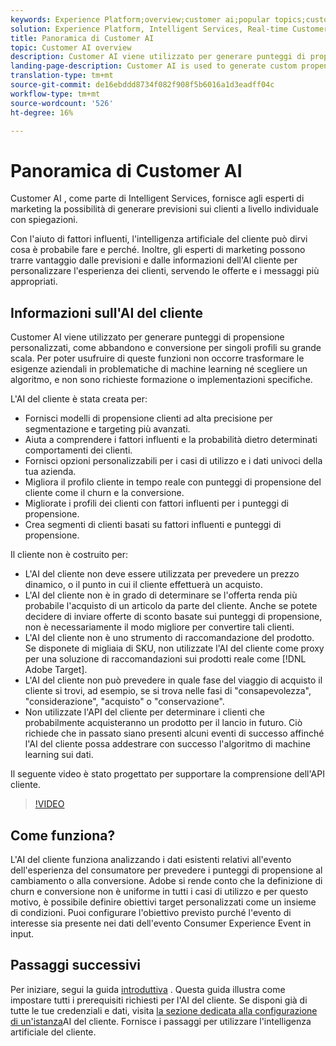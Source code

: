 ```yaml
---
keywords: Experience Platform;overview;customer ai;popular topics;customer ai overview
solution: Experience Platform, Intelligent Services, Real-time Customer Data Platform
title: Panoramica di Customer AI
topic: Customer AI overview
description: Customer AI viene utilizzato per generare punteggi di propensione personalizzati, come abbandono e conversione per singoli profili su grande scala. Per poter usufruire di queste funzioni non occorre trasformare le esigenze aziendali in problematiche di machine learning né scegliere un algoritmo, e non sono richieste formazione o implementazioni specifiche.
landing-page-description: Customer AI is used to generate custom propensity scores such as churn and conversion for individual profiles at-scale.
translation-type: tm+mt
source-git-commit: de16ebddd8734f082f908f5b6016a1d3eadff04c
workflow-type: tm+mt
source-wordcount: '526'
ht-degree: 16%

---
```



# Panoramica di Customer AI

Customer AI , come parte di Intelligent Services, fornisce agli esperti di marketing la possibilità di generare previsioni sui clienti a livello individuale con spiegazioni.

Con l&#39;aiuto di fattori influenti, l&#39;intelligenza artificiale del cliente può dirvi cosa è probabile fare e perché. Inoltre, gli esperti di marketing possono trarre vantaggio dalle previsioni e dalle informazioni dell&#39;AI cliente per personalizzare l&#39;esperienza dei clienti, servendo le offerte e i messaggi più appropriati.

## Informazioni sull&#39;AI del cliente

Customer AI viene utilizzato per generare punteggi di propensione personalizzati, come abbandono e conversione per singoli profili su grande scala. Per poter usufruire di queste funzioni non occorre trasformare le esigenze aziendali in problematiche di machine learning né scegliere un algoritmo, e non sono richieste formazione o implementazioni specifiche.

L&#39;AI del cliente è stata creata per:

- Fornisci modelli di propensione clienti ad alta precisione per segmentazione e targeting più avanzati.
- Aiuta a comprendere i fattori influenti e la probabilità dietro determinati comportamenti dei clienti.
- Fornisci opzioni personalizzabili per i casi di utilizzo e i dati univoci della tua azienda.
- Migliora il profilo cliente in tempo reale con punteggi di propensione del cliente come il churn e la conversione.
- Migliorate i profili dei clienti con fattori influenti per i punteggi di propensione.
- Crea segmenti di clienti basati su fattori influenti e punteggi di propensione.

Il cliente non è costruito per:

- L&#39;AI del cliente non deve essere utilizzata per prevedere un prezzo dinamico, o il punto in cui il cliente effettuerà un acquisto.
- L&#39;AI del cliente non è in grado di determinare se l&#39;offerta renda più probabile l&#39;acquisto di un articolo da parte del cliente. Anche se potete decidere di inviare offerte di sconto basate sui punteggi di propensione, non è necessariamente il modo migliore per convertire tali clienti.
- L&#39;AI del cliente non è uno strumento di raccomandazione del prodotto. Se disponete di migliaia di SKU, non utilizzate l&#39;AI del cliente come proxy per una soluzione di raccomandazioni sui prodotti reale come [!DNL Adobe Target].
- L&#39;AI del cliente non può prevedere in quale fase del viaggio di acquisto il cliente si trovi, ad esempio, se si trova nelle fasi di &quot;consapevolezza&quot;, &quot;considerazione&quot;, &quot;acquisto&quot; o &quot;conservazione&quot;.
- Non utilizzate l&#39;API del cliente per determinare i clienti che probabilmente acquisteranno un prodotto per il lancio in futuro. Ciò richiede che in passato siano presenti alcuni eventi di successo affinché l&#39;AI del cliente possa addestrare con successo l&#39;algoritmo di machine learning sui dati.

Il seguente video è stato progettato per supportare la comprensione dell&#39;API cliente.

>[!VIDEO](https://video.tv.adobe.com/v/32664?learn=on&quality=12)

## Come funziona?

L&#39;AI del cliente funziona analizzando i dati esistenti relativi all&#39;evento dell&#39;esperienza del consumatore per prevedere i punteggi di propensione al cambiamento o alla conversione.  Adobe si rende conto che la definizione di churn e conversione non è uniforme in tutti i casi di utilizzo e per questo motivo, è possibile definire obiettivi target personalizzati come un insieme di condizioni. Puoi configurare l&#39;obiettivo previsto purché l&#39;evento di interesse sia presente nei dati dell&#39;evento Consumer Experience Event in input.

## Passaggi successivi

Per iniziare, segui la guida [introduttiva](./getting-started.md) . Questa guida illustra come impostare tutti i prerequisiti richiesti per l&#39;AI del cliente. Se disponi già di tutte le tue credenziali e dati, visita [la sezione dedicata alla configurazione di un&#39;istanza](./user-guide/configure.md)AI del cliente. Fornisce i passaggi per utilizzare l&#39;intelligenza artificiale del cliente.
